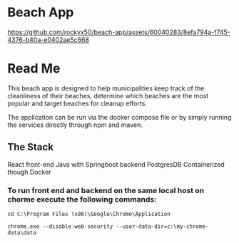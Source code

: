 # Beach App
https://github.com/rockyx50/beach-app/assets/60040283/8efa794a-f745-4376-b40a-e0402ae5c668

# Read Me

This beach app is designed to help municipalities keep track of the cleanliness of their beaches, determine which beaches are the most popular and target beaches for cleanup efforts.

The application can be run via the docker compose file or by simply running the services directly through npm and maven.

## The Stack
React front-end
Java with Springboot backend
PostgresDB
Containerized though Docker

### To run front end and backend on the same local host on chorme execute the following commands:

 `cd C:\Program Files (x86)\Google\Chrome\Application`

`chrome.exe --disable-web-security --user-data-dir=c:\my-chrome-data\data`
